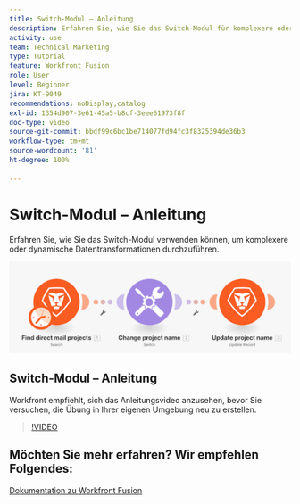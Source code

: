 ```yaml
---
title: Switch-Modul – Anleitung
description: Erfahren Sie, wie Sie das Switch-Modul für komplexere oder dynamischere Datenumwandlungen in [!DNL Adobe Workfront Fusion]nutzen können.
activity: use
team: Technical Marketing
type: Tutorial
feature: Workfront Fusion
role: User
level: Beginner
jira: KT-9049
recommendations: noDisplay,catalog
exl-id: 1354d907-3e61-45a5-b8cf-3eee61973f8f
doc-type: video
source-git-commit: bbdf99c6bc1be714077fd94fc3f8325394de36b3
workflow-type: tm+mt
source-wordcount: '81'
ht-degree: 100%

---
```


# Switch-Modul – Anleitung

Erfahren Sie, wie Sie das Switch-Modul verwenden können, um komplexere oder dynamische Datentransformationen durchzuführen.

![Ein Bild zur Verwendung des Switch-Moduls](assets/beyond-basic-modules-4.png)

## Switch-Modul – Anleitung

Workfront empfiehlt, sich das Anleitungsvideo anzusehen, bevor Sie versuchen, die Übung in Ihrer eigenen Umgebung neu zu erstellen.

>[!VIDEO](https://video.tv.adobe.com/v/335290/?quality=12&learn=on&enablevpops=1)



## Möchten Sie mehr erfahren? Wir empfehlen Folgendes:

[Dokumentation zu Workfront Fusion](https://experienceleague.adobe.com/de/docs/workfront-fusion/using/get-started-with-fusion/understand-workfront-fusion/workfront-fusion-overview)
